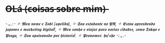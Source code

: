 # O̶L̶á̶ ̶(̶c̶o̶i̶s̶a̶s̶ ̶s̶o̶b̶r̶e̶ ̶m̶i̶m̶)̶

･.｡.:*･
✧ 𝕸𝖊𝖚 𝖓𝖔𝖒𝖊 𝖊 𝕿𝖔𝖇𝖎 (𝖆𝖕𝖊𝖑𝖎𝖉𝖔), 
✧ 𝕾𝖔𝖚 𝖊𝖘𝖙𝖚𝖉𝖆𝖓𝖙𝖊 𝖓𝖔 𝕻𝕽, 
✧ 𝕰𝖘𝖙𝖔𝖚 𝖆𝖕𝖗𝖊𝖓𝖉𝖊𝖓𝖉𝖔 𝖏𝖆𝖕𝖔𝖓𝖊𝖘 𝖊 𝖒𝖆𝖗𝖐𝖊𝖙𝖎𝖓𝖌 𝖉𝖎𝖌𝖎𝖙𝖆𝖑!, 
✧ 𝕸𝖊𝖚 𝖘𝖔𝖓𝖍𝖔 𝖊 𝖛𝖎𝖆𝖏𝖆𝖗 𝖕𝖆𝖗𝖆 𝖛𝖆𝖗𝖎𝖆𝖘 𝖈𝖎𝖉𝖆𝖉𝖊𝖘, 𝖈𝖔𝖒𝖔 𝕿𝖔𝖐𝖞𝖔 𝖊 𝕻𝖗𝖆𝖌𝖆, 
✧ 𝕾𝖔𝖚 𝖆𝖕𝖆𝖎𝖝𝖔𝖓𝖆𝖉𝖔 𝖕𝖔𝖗 𝖍𝖎𝖘𝖙𝖔𝖗𝖎𝖆!.
✧ 𝕻𝖗𝖔𝖓𝖔𝖒𝖊𝖘: 𝖍𝖊/𝖘𝖍𝖊
･*:.｡.･
